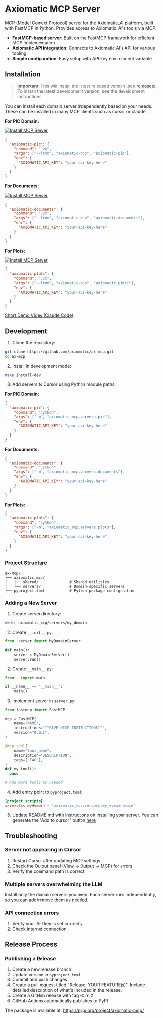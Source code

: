# Axiomatic MCP Server

MCP (Model Context Protocol) server for the Axiomatic_AI platform, built with FastMCP in Python. Provides access to Axiomatic_AI's tools via MCP.

- **FastMCP-based server**: Built on the FastMCP framework for efficient MCP implementation
- **Axiomatic API integration**: Connects to Axiomatic AI's API for various tooling
- **Simple configuration**: Easy setup with API key environment variable

## Installation

> **Important**: This will install the latest released version (see [releases](https://github.com/Axiomatic-AI/ax-mcp/releases)). To install the latest development version, see the development instructions

You can install each domain server independently based on your needs. These can be installed in many MCP clients such as cursor or claude.

**For PIC Domain:**

[![Install MCP Server](https://cursor.com/deeplink/mcp-install-dark.svg)](https://cursor.com/en/install-mcp?name=axiomatic-pic&config=eyJjb21tYW5kIjoidXZ4IC0tZnJvbSBheGlvbWF0aWMtbWNwIGF4aW9tYXRpYy1waWMiLCJlbnYiOnsiQVhJT01BVElDX0FQSV9LRVkiOiJFTlRFUiBZT1VSIEFQSSBLRVkifX0%3D)

```json
{
  "axiomatic-pic": {
    "command": "uvx",
    "args": ["--from", "axiomatic-mcp", "axiomatic-pic"],
    "env": {
      "AXIOMATIC_API_KEY": "your-api-key-here"
    }
  }
}
```

**For Documents:**

[![Install MCP Server](https://cursor.com/deeplink/mcp-install-dark.svg)](https://cursor.com/en/install-mcp?name=axiomatic-documents&config=eyJjb21tYW5kIjoidXZ4IC0tZnJvbSBheGlvbWF0aWMtbWNwIGF4aW9tYXRpYy1kb2N1bWVudHMiLCJlbnYiOnsiQVhJT01BVElDX0FQSV9LRVkiOiJFTlRFUiBZT1VSIEFQSSBLRVkifX0%3D)

```json
{
  "axiomatic-documents": {
    "command": "uvx",
    "args": ["--from", "axiomatic-mcp", "axiomatic-documents"],
    "env": {
      "AXIOMATIC_API_KEY": "your-api-key-here"
    }
  }
}
```

**For Plots:**

[![Install MCP Server](https://cursor.com/deeplink/mcp-install-dark.svg)](https://cursor.com/en/install-mcp?name=axiomatic-plots&config=eyJjb21tYW5kIjoidXZ4IC0tZnJvbSBheGlvbWF0aWMtbWNwIGF4aW9tYXRpYy1wbG90cyIsImVudiI6eyJBWElPTUFUSUNfQVBJX0tFWSI6InlvdXItYXBpLWtleS1oZXJlIn19)

```json
{
  "axiomatic-plots": {
    "command": "uvx",
    "args": ["--from", "axiomatic-mcp", "axiomatic-plots"],
    "env": {
      "AXIOMATIC_API_KEY": "your-api-key-here"
    }
  }
}
```

[Short Demo Video (Claude Code)](https://youtu.be/6PFVK_couxs)

## Development

1. Clone the repository:

```bash
git clone https://github.com/axiomatic/ax-mcp.git
cd ax-mcp
```

2. Install in development mode:

```bash
make install-dev
```

3. Add servers to Cursor using Python module paths:

**For PIC Domain:**

```json
{
  "axiomatic-pic": {
    "command": "python",
    "args": ["-m", "axiomatic_mcp.servers.pic"],
    "env": {
      "AXIOMATIC_API_KEY": "your-api-key-here"
    }
  }
}
```

**For Documents:**

```json
{
  "axiomatic-documents": {
    "command": "python",
    "args": ["-m", "axiomatic_mcp.servers.documents"],
    "env": {
      "AXIOMATIC_API_KEY": "your-api-key-here"
    }
  }
}
```

**For Plots:**

```json
{
  "axiomatic-plots": {
    "command": "python",
    "args": ["-m", "axiomatic_mcp.servers.plots"],
    "env": {
      "AXIOMATIC_API_KEY": "your-api-key-here"
    }
  }
}
```

### Project Structure

```
ax-mcp/
├── axiomatic_mcp/
│   ├── shared/              # Shared utilities
│   └── servers/             # Domain-specific servers
├── pyproject.toml           # Python package configuration
```

### Adding a New Server

1. Create server directory:

```bash
mkdir axiomatic_mcp/servers/my_domain
```

2. Create `__init__.py`:

```python
from .server import MyDomainServer

def main():
    server = MyDomainServer()
    server.run()
```

2. Create `__main__.py`:

```python
from . import main

if __name__ == "__main__":
    main()
```

3. Implement server in `server.py`:

```python
from fastmcp import FastMCP

mcp = FastMCP(
    name="NAME",
    instructions="""GIVE NICE INSTRUCTIONS""",
    version="0.0.1",
)

@mcp.tool(
    name="tool_name",
    description="DESCRIPTION",
    tags=["TAG"],
)
def my_tool():
  pass

# Add more tools as needed
```

4. Add entry point to `pyproject.toml`:

```toml
[project.scripts]
axiomatic-mydomain = "axiomatic_mcp.servers.my_domain:main"
```

5. Update README.md with instructions on installing your server. You can generate the "Add to cursor" button [here](https://docs.cursor.com/en/tools/developers)

## Troubleshooting

### Server not appearing in Cursor

1. Restart Cursor after updating MCP settings
2. Check the Output panel (View → Output → MCP) for errors
3. Verify the command path is correct

### Multiple servers overwhelming the LLM

Install only the domain servers you need. Each server runs independently, so you can add/remove them as needed.

### API connection errors

1. Verify your API key is set correctly
2. Check internet connection

## Release Process

### Publishing a Release

1. Create a new release branch
1. Update version in `pyproject.toml`
1. Commit and push changes
1. Create a pull request titled "Release: YOUR FEATURE(s)". Include detailed description of what's included in the release.
1. Create a GitHub release with tag `vX.Y.Z`
1. GitHub Actions automatically publishes to PyPI

The package is available at: https://pypi.org/project/axiomatic-mcp/
